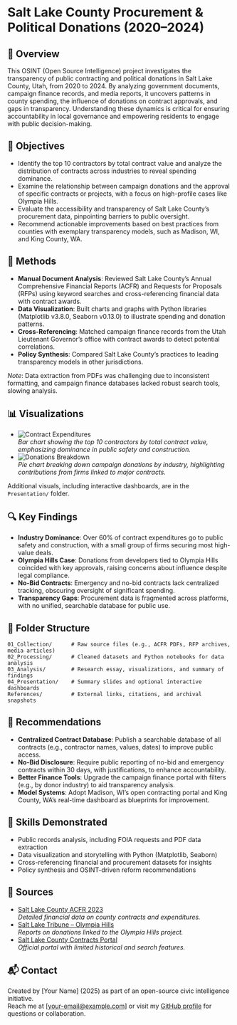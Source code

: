 # Salt Lake County Procurement & Political Donations (2020–2024)

## 📌 Overview
This OSINT (Open Source Intelligence) project investigates the transparency of public contracting and political donations in Salt Lake County, Utah, from 2020 to 2024. By analyzing government documents, campaign finance records, and media reports, it uncovers patterns in county spending, the influence of donations on contract approvals, and gaps in transparency. Understanding these dynamics is critical for ensuring accountability in local governance and empowering residents to engage with public decision-making.

## 🎯 Objectives
- Identify the top 10 contractors by total contract value and analyze the distribution of contracts across industries to reveal spending dominance.
- Examine the relationship between campaign donations and the approval of specific contracts or projects, with a focus on high-profile cases like Olympia Hills.
- Evaluate the accessibility and transparency of Salt Lake County’s procurement data, pinpointing barriers to public oversight.
- Recommend actionable improvements based on best practices from counties with exemplary transparency models, such as Madison, WI, and King County, WA.

## 🧰 Methods
- **Manual Document Analysis**: Reviewed Salt Lake County’s Annual Comprehensive Financial Reports (ACFR) and Requests for Proposals (RFPs) using keyword searches and cross-referencing financial data with contract awards.
- **Data Visualization**: Built charts and graphs with Python libraries (Matplotlib v3.8.0, Seaborn v0.13.0) to illustrate spending and donation patterns.
- **Cross-Referencing**: Matched campaign finance records from the Utah Lieutenant Governor’s office with contract awards to detect potential correlations.
- **Policy Synthesis**: Compared Salt Lake County’s practices to leading transparency models in other jurisdictions.

*Note*: Data extraction from PDFs was challenging due to inconsistent formatting, and campaign finance databases lacked robust search tools, slowing analysis.

## 📊 Visualizations
- ![Contract Expenditures](03_Analysis/contract_expenditures.png)  
  *Bar chart showing the top 10 contractors by total contract value, emphasizing dominance in public safety and construction.*
- ![Donations Breakdown](03_Analysis/donation_breakdown.png)  
  *Pie chart breaking down campaign donations by industry, highlighting contributions from firms linked to major contracts.*

Additional visuals, including interactive dashboards, are in the `Presentation/` folder.

## 🔍 Key Findings
- **Industry Dominance**: Over 60% of contract expenditures go to public safety and construction, with a small group of firms securing most high-value deals.
- **Olympia Hills Case**: Donations from developers tied to Olympia Hills coincided with key approvals, raising concerns about influence despite legal compliance.
- **No-Bid Contracts**: Emergency and no-bid contracts lack centralized tracking, obscuring oversight of significant spending.
- **Transparency Gaps**: Procurement data is fragmented across platforms, with no unified, searchable database for public use.

## 📁 Folder Structure
```
01_Collection/      # Raw source files (e.g., ACFR PDFs, RFP archives, media articles)
02_Processing/      # Cleaned datasets and Python notebooks for data analysis
03_Analysis/        # Research essay, visualizations, and summary of findings
04_Presentation/    # Summary slides and optional interactive dashboards
References/         # External links, citations, and archival snapshots
```

## 🚨 Recommendations
- **Centralized Contract Database**: Publish a searchable database of all contracts (e.g., contractor names, values, dates) to improve public access.
- **No-Bid Disclosure**: Require public reporting of no-bid and emergency contracts within 30 days, with justifications, to enhance accountability.
- **Better Finance Tools**: Upgrade the campaign finance portal with filters (e.g., by donor industry) to aid transparency analysis.
- **Model Systems**: Adopt Madison, WI’s open contracting portal and King County, WA’s real-time dashboard as blueprints for improvement.

## 🧠 Skills Demonstrated
- Public records analysis, including FOIA requests and PDF data extraction
- Data visualization and storytelling with Python (Matplotlib, Seaborn)
- Cross-referencing financial and procurement datasets for insights
- Policy synthesis and OSINT-driven reform recommendations

## 📎 Sources
- [Salt Lake County ACFR 2023](https://www.saltlakecounty.gov/globalassets/1-site-files/mayor-finance/annualfinreports/2023acfr.pdf)  
  *Detailed financial data on county contracts and expenditures.*
- [Salt Lake Tribune – Olympia Hills](https://www.sltrib.com/news/2020/02/23/campaign-donations/)  
  *Reports on donations linked to the Olympia Hills project.*
- [Salt Lake County Contracts Portal](https://www.saltlakecounty.gov/contracts/)  
  *Official portal with limited historical and search features.*

## 📬 Contact
Created by [Your Name] (2025) as part of an open-source civic intelligence initiative.  
Reach me at [your-email@example.com] or visit my [GitHub profile](https://github.com/your-profile) for questions or collaboration.
